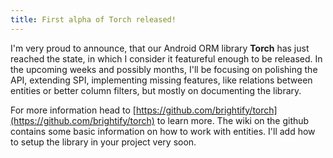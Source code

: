 ```yaml
---
title: First alpha of Torch released!
---
```


I'm very proud to announce, that our Android ORM library **Torch** has just reached the state, in which I consider it featureful enough to be released. In the upcoming weeks and possibly months, I'll be focusing on polishing the API, extending SPI, implementing missing features, like relations between entities or better column filters, but mostly on documenting the library.

For more information head to [https://github.com/brightify/torch](https://github.com/brightify/torch) to learn more. The wiki on the github contains some basic information on how to work with entities. I'll add how to setup the library in your project very soon.